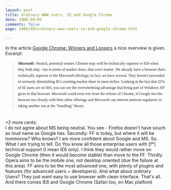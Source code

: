```yaml
---
layout: post
title: Ordinary WWW users, IE and Google Chrome
date: 2008-09-05
comments: false
page: 2008/09/ordinary-www-users-ie-and-google-chrome.html

---
```


<div>In the article <a href="http://ostatic.com/172338-blog/google-chrome-winners-and-losers">Google Chrome: Winners and Loosers</a> a nice overview is given.</div><div>Excerpt:</div><div><blockquote></blockquote><span class="Apple-style-span" style="color: rgb(38, 38, 38); font-family: 'Lucida Grande'; font-size: 12px; line-height: 19px; "><strong style="font-style: normal; font-weight: bold; "></strong></span></div><blockquote><div><span class="Apple-style-span" style="color: rgb(38, 38, 38); font-family: 'Lucida Grande'; font-size: 12px; line-height: 19px; "><strong style="font-style: normal; font-weight: bold; ">Microsoft</strong>: Neutral, potential winner. Chrome may well be technically superior to IE8 when they both ship - but in terms of market share, <em style="font-weight: normal; font-style: italic; ">that won't matter</em>. We already have a browser that's technically superior to the Microsoft offerings; in fact, we have several. They haven't succeeded in seriously diminishing IE's crushing market share in most niches. Looking at the fact that 25% of IE users are on IE6, you can see the overwhelming advantage that being part of Windows XP gives to that browser. Microsoft could even win from the release of Chrome, if Google ties the browser too closely with their other offerings and Microsoft can interest antitrust regulators in taking another run at the "bundling" theory.</span><br /></div><div></div></blockquote><div><span class="Apple-style-span" style="color: rgb(38, 38, 38); font-family: 'Lucida Grande'; font-size: 12px; line-height: 19px;"><br /></span></div><div>+2 more cents:</div>I do not agree about MS being neutral. You see - Firefox doesn't have souch as loud name as Google has. Secondly: FF is today, but where it will be tommorow? Who knows? I am more confident about Google and MS. So. What I am trying to tell. Do You know all those enterprise users with [f*] technical support (I mean IE6 only). I think they would rather move on Google Chrome (then it would become stable) than move to the FF. Thirdly: Opera aims to be the mobile one, not desktop oriented (due the failure at this area). FF aims to be the most advanced one, with plenty of plugins and features (for advanced users + developers). And what about ordinary Users? They just want easy to use browser with clean interface. That's all. And there comes IE8 and Google Chrome (Safari too, on Mac platfom)

